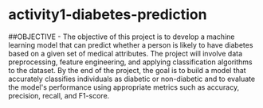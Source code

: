 # activity1-diabetes-prediction

##OBJECTIVE - The objective of this project is to develop a machine learning model that can predict whether a person is likely to have diabetes based on a given set of medical attributes. The project will involve data preprocessing, feature engineering, and applying classification algorithms to the dataset. By the end of the project, the goal is to build a model that accurately classifies individuals as diabetic or non-diabetic and to evaluate the model's performance using appropriate metrics such as accuracy, precision, recall, and F1-score.

